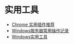 # 实用工具

* [Chrome 实用插件推荐](./chrome.md)
* [Windows服务器常用操作记录](./win-cmd.md)
* [Windows实用工具](./win-tools.md)